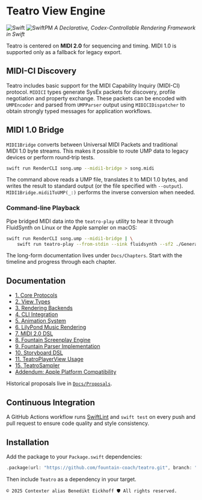 # Teatro View Engine

![Swift](https://img.shields.io/badge/Swift-6.1-orange) ![SwiftPM](https://img.shields.io/badge/SwiftPM-compatible-brightgreen)
*A Declarative, Codex-Controllable Rendering Framework in Swift*

Teatro is centered on **MIDI 2.0** for sequencing and timing. MIDI 1.0 is supported only as a fallback for legacy export.

## MIDI-CI Discovery

Teatro includes basic support for the MIDI Capability Inquiry (MIDI-CI) protocol.
`MIDICI` types generate SysEx packets for discovery, profile negotiation and
property exchange. These packets can be encoded with `UMPEncoder` and parsed
from `UMPParser` output using `MIDICIDispatcher` to obtain strongly typed
messages for application workflows.

## MIDI 1.0 Bridge

`MIDI1Bridge` converts between Universal MIDI Packets and traditional MIDI 1.0
byte streams. This makes it possible to route UMP data to legacy devices or
perform round‑trip tests.

```bash
swift run RenderCLI song.ump --midi1-bridge > song.midi
```

The command above reads a UMP file, translates it to MIDI 1.0 bytes, and writes
the result to standard output (or the file specified with `--output`).
`MIDI1Bridge.midi1ToUMP(_:)` performs the inverse conversion when needed.

### Command-line Playback

Pipe bridged MIDI data into the `teatro-play` utility to hear it through
FluidSynth on Linux or the Apple sampler on macOS:

```bash
swift run RenderCLI song.ump --midi1-bridge | \
    swift run teatro-play --from-stdin --sink fluidsynth --sf2 ./GeneralUser.sf2
```

The long-form documentation lives under `Docs/Chapters`. Start with the timeline and progress through each chapter.

## Documentation

- [1. Core Protocols](Docs/Chapters/01_CoreProtocols.md)
- [2. View Types](Docs/Chapters/02_ViewTypes.md)
- [3. Rendering Backends](Docs/Chapters/03_RenderingBackends.md)
- [4. CLI Integration](Docs/Chapters/04_CLIIntegration.md)
- [5. Animation System](Docs/Chapters/05_AnimationSystem.md)
- [6. LilyPond Music Rendering](Docs/Chapters/06_LilyPondMusicRendering.md)
- [7. MIDI 2.0 DSL](Docs/Chapters/07_MIDI20DSL.md)
- [8. Fountain Screenplay Engine](Docs/Chapters/08_FountainScreenplayEngine.md)
- [9. Fountain Parser Implementation](Docs/Chapters/09_FountainParserImplementationPlan.md)
- [10. Storyboard DSL](Docs/Chapters/10_StoryboardDSL.md)
- [11. TeatroPlayerView Usage](Docs/Chapters/11_TeatroPlayer.md)
- [15. TeatroSampler](Docs/Chapters/12_TeatroSampler.md)
- [Addendum: Apple Platform Compatibility](Docs/Chapters/Addendum.md)

Historical proposals live in [`Docs/Proposals`](Docs/Proposals).

## Continuous Integration

A GitHub Actions workflow runs [SwiftLint](.swiftlint.yml) and `swift test` on every push and pull request to ensure code quality and style consistency.

## Installation
Add the package to your `Package.swift` dependencies:
```swift
.package(url: "https://github.com/fountain-coach/teatro.git", branch: "main")
```
Then include `Teatro` as a dependency in your target.

````text
© 2025 Contexter alias Benedikt Eickhoff 🛡️ All rights reserved.
````
